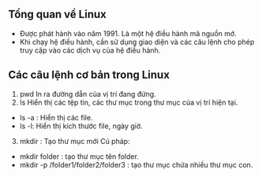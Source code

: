 ## Tổng quan về Linux
- Được phát hành vào năm 1991. Là một hệ điều hành mã nguồn mở.
- Khi chạy hệ điều hành, cần sử dụng giao diện và các câu lệnh cho phép truy cập vào các dịch vụ của hệ điều hành.
## Các câu lệnh cơ bản trong Linux
1. pwd 
In ra đường dẫn của vị trí đang đứng.
2. ls
Hiển thị các tệp tin, các thư mục trong thư mục của vị trí hiện tại.
- ls -a : Hiển thị các file.
- ls -l: Hiển thị kích thước file, ngày giờ.
3. mkdir : Tạo thư mục mới
Cú pháp: 
- mkdir folder : tạo thư mục tên folder.
- mkdir -p /folder1/folder2/folder3 : tạo thư mục chứa nhiều thư mục con.



